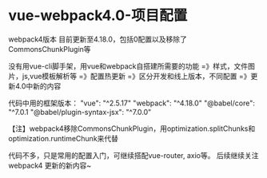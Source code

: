 # vue-webpack4.0-项目配置
webpack4版本 目前更新至4.18.0，包括0配置以及移除了CommonsChunkPlugin等

没有用vue-cli脚手架，用vue和webpack自搭建所需要的功能
=》样式，文件图片，js,vue模板解析等
=》配置热更新
=》区分开发和线上版本，不同配置
=》更新4.0中新的内容

代码中用的框架版本：
"vue": "^2.5.17"
"webpack": "^4.18.0"
"@babel/core": "^7.0.1
"@babel/plugin-syntax-jsx": "^7.0.0"

【注】webpack4移除CommonsChunkPlugin，用optimization.splitChunks和optimization.runtimeChunk来代替

代码不多，只是常用的配置入门，可继续搭配vue-router, axio等。
后续继续关注webpack4 更新的新内容~
